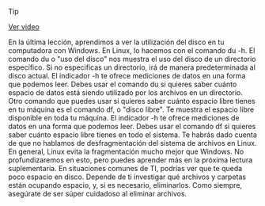 > [!TIP]  
> [Ver video](https://youtu.be/iPpLndeKcU4)

En la última lección, aprendimos a ver la utilización del disco
en tu computadora con Windows. En Linux,
lo hacemos con el comando du -h. El comando du o "uso del disco" nos muestra
el uso del disco de un directorio específico. Si no especificas un directorio,
irá de manera predeterminada al disco actual. El indicador -h te ofrece mediciones de datos
en una forma que podemos leer. Debes usar el comando du si quieres saber
cuánto espacio de datos está siendo utilizado por los archivos en un directorio. Otro comando que puedes usar si quieres saber
cuánto espacio libre tienes en tu máquina es el comando df, o "disco libre". Te muestra el espacio libre disponible
en toda tu máquina. El indicador -h te ofrece mediciones de datos
en una forma que podemos leer. Debes usar el comando df si quieres saber
cuánto espacio libre tienes en todo el sistema. Te habrás dado cuenta
de que no hablamos de desfragmentación del sistema de archivos en Linux. En general, Linux evita la fragmentación
mucho mejor que Windows. No profundizaremos en esto, pero puedes aprender más
en la próxima lectura suplementaria. En situaciones comunes de TI,
podrías ver que te queda poco espacio en disco. Depende de ti investigar
qué archivos y carpetas están ocupando espacio, y, si es necesario, eliminarlos. Como siempre, asegúrate de ser súper cuidadoso
al eliminar archivos.